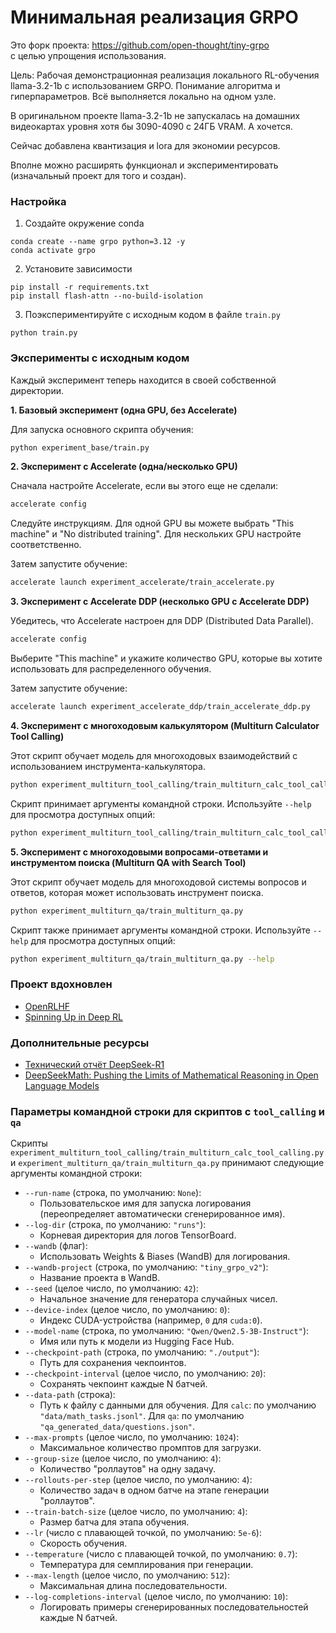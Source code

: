 # Минимальная реализация GRPO

Это форк проекта: https://github.com/open-thought/tiny-grpo  
с целью упрощения использования.

Цель: Рабочая демонстрационная реализация локального RL-обучения llama-3.2-1b с использованием GRPO. Понимание алгоритма и гиперпараметров. Всё выполняется локально на одном узле.

В оригинальном проекте llama-3.2-1b не запускалась на домашних видеокартах уровня хотя бы 3090-4090 с 24ГБ VRAM. А хочется.

Сейчас добавлена квантизация и lora для экономии ресурсов.

Вполне можно расширять функционал и экспериментировать (изначальный проект для того и создан).

### Настройка

1. Создайте окружение conda

```
conda create --name grpo python=3.12 -y
conda activate grpo
```

2. Установите зависимости

```
pip install -r requirements.txt
pip install flash-attn --no-build-isolation
```

3. Поэкспериментируйте с исходным кодом в файле `train.py`

```
python train.py
```

### Эксперименты с исходным кодом

Каждый эксперимент теперь находится в своей собственной директории.

**1. Базовый эксперимент (одна GPU, без Accelerate)**

Для запуска основного скрипта обучения:
```bash
python experiment_base/train.py
```

**2. Эксперимент с Accelerate (одна/несколько GPU)**

Сначала настройте Accelerate, если вы этого еще не сделали:
```bash
accelerate config
```
Следуйте инструкциям. Для одной GPU вы можете выбрать "This machine" и "No distributed training". Для нескольких GPU настройте соответственно.

Затем запустите обучение:
```bash
accelerate launch experiment_accelerate/train_accelerate.py
```

**3. Эксперимент с Accelerate DDP (несколько GPU с Accelerate DDP)**

Убедитесь, что Accelerate настроен для DDP (Distributed Data Parallel).
```bash
accelerate config
```
Выберите "This machine" и укажите количество GPU, которые вы хотите использовать для распределенного обучения.

Затем запустите обучение:
```bash
accelerate launch experiment_accelerate_ddp/train_accelerate_ddp.py
```

**4. Эксперимент с многоходовым калькулятором (Multiturn Calculator Tool Calling)**

Этот скрипт обучает модель для многоходовых взаимодействий с использованием инструмента-калькулятора.
```bash
python experiment_multiturn_tool_calling/train_multiturn_calc_tool_calling.py
```
Скрипт принимает аргументы командной строки. Используйте `--help` для просмотра доступных опций:
```bash
python experiment_multiturn_tool_calling/train_multiturn_calc_tool_calling.py --help
```

**5. Эксперимент с многоходовыми вопросами-ответами и инструментом поиска (Multiturn QA with Search Tool)**

Этот скрипт обучает модель для многоходовой системы вопросов и ответов, которая может использовать инструмент поиска.
```bash
python experiment_multiturn_qa/train_multiturn_qa.py
```
Скрипт также принимает аргументы командной строки. Используйте `--help` для просмотра доступных опций:
```bash
python experiment_multiturn_qa/train_multiturn_qa.py --help
```

### Проект вдохновлен

- [OpenRLHF](https://github.com/OpenRLHF/OpenRLHF)
- [Spinning Up in Deep RL](https://spinningup.openai.com/en/latest/)

### Дополнительные ресурсы

- [Технический отчёт DeepSeek-R1](https://github.com/deepseek-ai/DeepSeek-R1/blob/main/DeepSeek_R1.pdf)
- [DeepSeekMath: Pushing the Limits of Mathematical Reasoning in Open Language Models](https://arxiv.org/abs/2402.03300)

### Параметры командной строки для скриптов с `tool_calling` и `qa`

Скрипты `experiment_multiturn_tool_calling/train_multiturn_calc_tool_calling.py` и `experiment_multiturn_qa/train_multiturn_qa.py` принимают следующие аргументы командной строки:

*   `--run-name` (строка, по умолчанию: `None`):
    *   Пользовательское имя для запуска логирования (переопределяет автоматически сгенерированное имя).
*   `--log-dir` (строка, по умолчанию: `"runs"`):
    *   Корневая директория для логов TensorBoard.
*   `--wandb` (флаг):
    *   Использовать Weights & Biases (WandB) для логирования.
*   `--wandb-project` (строка, по умолчанию: `"tiny_grpo_v2"`):
    *   Название проекта в WandB.
*   `--seed` (целое число, по умолчанию: `42`):
    *   Начальное значение для генератора случайных чисел.
*   `--device-index` (целое число, по умолчанию: `0`):
    *   Индекс CUDA-устройства (например, `0` для `cuda:0`).
*   `--model-name` (строка, по умолчанию: `"Qwen/Qwen2.5-3B-Instruct"`):
    *   Имя или путь к модели из Hugging Face Hub.
*   `--checkpoint-path` (строка, по умолчанию: `"./output"`):
    *   Путь для сохранения чекпоинтов.
*   `--checkpoint-interval` (целое число, по умолчанию: `20`):
    *   Сохранять чекпоинт каждые N батчей.
*   `--data-path` (строка):
    *   Путь к файлу с данными для обучения. Для `calc`: по умолчанию `"data/math_tasks.jsonl"`. Для `qa`: по умолчанию `"qa_generated_data/questions.json"`.
*   `--max-prompts` (целое число, по умолчанию: `1024`):
    *   Максимальное количество промптов для загрузки.
*   `--group-size` (целое число, по умолчанию: `4`):
    *   Количество "роллаутов" на одну задачу.
*   `--rollouts-per-step` (целое число, по умолчанию: `4`):
    *   Количество задач в одном батче на этапе генерации "роллаутов".
*   `--train-batch-size` (целое число, по умолчанию: `4`):
    *   Размер батча для этапа обучения.
*   `--lr` (число с плавающей точкой, по умолчанию: `5e-6`):
    *   Скорость обучения.
*   `--temperature` (число с плавающей точкой, по умолчанию: `0.7`):
    *   Температура для семплирования при генерации.
*   `--max-length` (целое число, по умолчанию: `512`):
    *   Максимальная длина последовательности.
*   `--log-completions-interval` (целое число, по умолчанию: `10`):
    *   Логировать примеры сгенерированных последовательностей каждые N батчей.